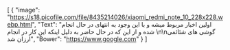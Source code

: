 [
  {
    "image": "https://s18.picofile.com/file/8435214026/xiaomi_redmi_note_10_228x228.webp.html",
    "Text": "اولین اخبار مربوط میشه و با این وجود به انتهای در حال انجام شده و از این که در حال حاضر به دلیل اینکه این کار در انجام \n\nگوشی های شئائمی ارزان شد",
    "Bower": "https://www.google.com"
  }
]
